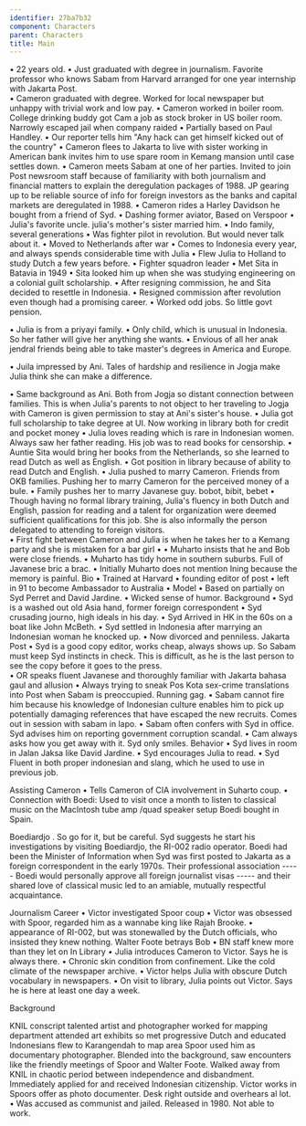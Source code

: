 ```yaml
---
identifier: 27ba7b32
component: Characters
parent: Characters 
title: Main
---
```

• 22 years old. • Just graduated with degree in journalism. Favorite
professor who knows Sabam from Harvard arranged for one year internship
with Jakarta Post.\
• Cameron graduated with degree. Worked for local newspaper but unhappy
with trivial work and low pay. • Cameron worked in boiler room. College
drinking buddy got Cam a job as stock broker in US boiler room. Narrowly
escaped jail when company raided • Partially based on Paul Handley. •
Our reporter tells him "Any hack can get himself kicked out of the
country" • Cameron flees to Jakarta to live with sister working in
American bank invites him to use spare room in Kemang mansion until case
settles down. • Cameron meets Sabam at one of her parties. Invited to
join Post newsroom staff because of familiarity with both journalism and
financial matters to explain the deregulation packages of 1988. JP
gearing up to be reliable source of info for foreign investors as the
banks and capital markets are deregulated in 1988. • Cameron rides a
Harley Davidson he bought from a friend of Syd. • Dashing former
aviator, Based on Verspoor • Julia's favorite uncle. julia's mother's
sister married him. • Indo family, several generations • Was fighter
pilot in revolution. But would never talk about it. • Moved to
Netherlands after war • Comes to Indonesia every year, and always spends
considerable time with Julia • Flew Julia to Holland to study Dutch a
few years before. • Fighter squadron leader • Met Sita in Batavia in
1949 • Sita looked him up when she was studying engineering on a
colonial guilt scholarship. • After resigning commission, he and Sita
decided to resettle in Indonesia. • Resigned commission after revolution
even though had a promising career. • Worked odd jobs. So little govt
pension.

• Julia is from a priyayi family. • Only child, which is unusual in
Indonesia. So her father will give her anything she wants. • Envious of
all her anak jendral friends being able to take master's degrees in
America and Europe.

• Juila impressed by Ani. Tales of hardship and resilience in Jogja make
Julia think she can make a difference.

• Same background as Ani. Both from Jogja so distant connection between
families. This is when Julia's parents to not object to her traveling to
Jogja with Cameron is given permission to stay at Ani's sister's house.
• Julia got full scholarship to take degree at UI. Now working in
library both for credit and pocket money • Julia loves reading which is
rare in Indonesian women. Always saw her father reading. His job was to
read books for censorship. • Auntie Sita would bring her books from the
Netherlands, so she learned to read Dutch as well as English. • Got
position in library because of ability to read Dutch and English. •
Julia pushed to marry Cameron. Friends from OKB families. Pushing her to
marry Cameron for the perceived money of a bule. • Family pushes her to
marry Javanese guy. bobot, bibit, bebet • Though having no formal
library training, Julia's fluency in both Dutch and English, passion for
reading and a talent for organization were deemed sufficient
qualifications for this job. She is also informally the person delegated
to attending to foreign visitors.\
• First fight between Cameron and Julia is when he takes her to a Kemang
party and she is mistaken for a bar girl • • Muharto insists that he and
Bob were close friends. • Muharto has tidy home in southern suburbs.
Full of Javanese bric a brac. • Initially Muharto does not mention Ining
because the memory is painful. Bio • Trained at Harvard • founding
editor of post • left in 91 to become Ambassador to Australia • Model •
Based on partially on Syd Perret and David Jardine. • Wicked sense of
humor. Background • Syd is a washed out old Asia hand, former foreign
correspondent • Syd crusading journo, high ideals in his day. • Syd
Arrived in HK in the 60s on a boat like John McBeth. • Syd settled in
Indonesia after marrying an Indonesian woman he knocked up. • Now
divorced and penniless. Jakarta Post • Syd is a good copy editor, works
cheap, always shows up. So Sabam must keep Syd instincts in check. This
is difficult, as he is the last person to see the copy before it goes to
the press.\
• OR speaks fluent Javanese and thoroughly familiar with Jakarta bahasa
gaul and allusion • Always trying to sneak Pos Kota sex-crime
translations into Post when Sabam is preoccupied. Running gag. • Sabam
cannot fire him because his knowledge of Indonesian culture enables him
to pick up potentially damaging references that have escaped the new
recruits. Comes out in session with sabam in lapo. • Sabam often confers
with Syd in office. Syd advises him on reporting government corruption
scandal. • Cam always asks how you get away with it. Syd only smiles.
Behavior • Syd lives in room in Jalan Jaksa like David Jardine. • Syd
encourages Julia to read. • Syd Fluent in both proper indonesian and
slang, which he used to use in previous job.

Assisting Cameron • Tells Cameron of CIA involvement in Suharto coup. •
Connection with Boedi: Used to visit once a month to listen to classical
music on the MacIntosh tube amp /quad speaker setup Boedi bought in
Spain.

Boediardjo . So go for it, but be careful. Syd suggests he start his
investigations by visiting Boediardjo, the RI-002 radio operator. Boedi
had been the Minister of Information when Syd was first posted to
Jakarta as a foreign correspondent in the early 1970s. Their
professional association ----- Boedi would personally approve all
foreign journalist visas ----- and their shared love of classical music
led to an amiable, mutually respectful acquaintance.

Journalism Career • Victor investigated Spoor coup • Victor was obsessed
with Spoor, regarded him as a wannabe king like Rajah Brooke. •
appearance of RI-002, but was stonewalled by the Dutch officials, who
insisted they knew nothing. Walter Foote betrays Bob • BN staff knew
more than they let on In Library • Julia introduces Cameron to Victor.
Says he is always there. • Chronic skin condition from confinement. Like
the cold climate of the newspaper archive. • Victor helps Julia with
obscure Dutch vocabulary in newspapers. • On visit to library, Julia
points out Victor. Says he is here at least one day a week.

Background

KNIL conscript talented artist and photographer worked for mapping
department attended art exhibits so met progressive Dutch and educated
Indonesians flew to Karangendah to map area Spoor used him as
documentary photographer. Blended into the background, saw encounters
like the friendly meetings of Spoor and Walter Foote. Walked away from
KNIL in chaotic period between independence and disbandment. Immediately
applied for and received Indonesian citizenship. Victor works in Spoors
offer as photo documenter. Desk right outside and overhears al lot. •
Was accused as communist and jailed. Released in 1980. Not able to work.
